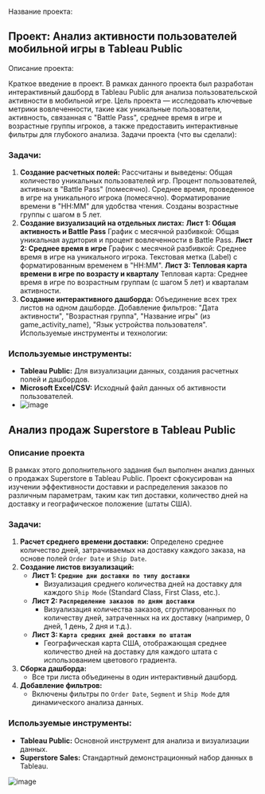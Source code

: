 Название проекта:
## Проект: Анализ активности пользователей мобильной игры в Tableau Public

Описание проекта:

Краткое введение в проект.
В рамках данного проекта был разработан интерактивный дашборд в Tableau Public для анализа пользовательской активности в мобильной игре. Цель проекта — исследовать ключевые метрики вовлеченности, такие как уникальные пользователи, активность, связанная с "Battle Pass", среднее время в игре и возрастные группы игроков, а также предоставить интерактивные фильтры для глубокого анализа.
Задачи проекта (что вы сделали):

### Задачи:
1. **Создание расчетных полей:**
Рассчитаны и выведены:
Общая количество уникальных пользователей игр.
Процент пользователей, активных в "Battle Pass" (помесячно).
Среднее время, проведенное в игре на уникального игрока (помесячно).
Форматирование времени в "HH:MM" для удобства чтения.
Созданы возрастные группы с шагом в 5 лет.
2. **Создание визуализаций на отдельных листах:**
**Лист 1: Общая активность и Battle Pass**
График с месячной разбивкой: Общая уникальная аудитория и процент вовлеченности в Battle Pass.
**Лист 2: Среднее время в игре**
График с месячной разбивкой: Среднее время в игре на уникального игрока.
Текстовая метка (Label) с форматированным временем в "HH:MM".
**Лист 3: Тепловая карта времени в игре по возрасту и кварталу**
Тепловая карта: Среднее время в игре по возрастным группам (с шагом 5 лет) и кварталам активности.
3. **Создание интерактивного дашборда:**
Объединение всех трех листов на одном дашборде.
Добавление фильтров: "Дата активности", "Возрастная группа", "Название игры" (из game_activity_name), "Язык устройства пользователя".
Используемые инструменты и технологии:

### Используемые инструменты:
* **Tableau Public:** Для визуализации данных, создания расчетных полей и дашбордов.
* **Microsoft Excel/CSV:** Исходный файл данных об активности пользователей.
* 
  ![image](https://github.com/user-attachments/assets/e6748e22-779d-45a2-9573-65c53d48244a)
##  Анализ продаж Superstore в Tableau Public

### Описание проекта
В рамках этого дополнительного задания был выполнен анализ данных о продажах Superstore в Tableau Public. Проект сфокусирован на изучении эффективности доставки и распределения заказов по различным параметрам, таким как тип доставки, количество дней на доставку и географическое положение (штаты США).

### Задачи:
1.  **Расчет среднего времени доставки:** Определено среднее количество дней, затрачиваемых на доставку каждого заказа, на основе полей `Order Date` и `Ship Date`.
2.  **Создание листов визуализаций:**
    * **Лист 1: `Средние дни доставки по типу доставки`**
        * Визуализация среднего количества дней на доставку для каждого `Ship Mode` (Standard Class, First Class, etc.).
    * **Лист 2: `Распределение заказов по дням доставки`**
        * Визуализация количества заказов, сгруппированных по количеству дней, затраченных на их доставку (например, 0 дней, 1 день, 2 дня и т.д.).
    * **Лист 3: `Карта средних дней доставки по штатам`**
        * Географическая карта США, отображающая среднее количество дней на доставку для каждого штата с использованием цветового градиента.
3.  **Сборка дашборда:**
    * Все три листа объединены в один интерактивный дашборд.
4.  **Добавление фильтров:**
    * Включены фильтры по `Order Date`, `Segment` и `Ship Mode` для динамического анализа данных.

### Используемые инструменты:
* **Tableau Public:** Основной инструмент для анализа и визуализации данных.
* **Superstore Sales:** Стандартный демонстрационный набор данных в Tableau.

![image](https://github.com/user-attachments/assets/46f49704-4a32-4934-8927-c2231f8f393a)
